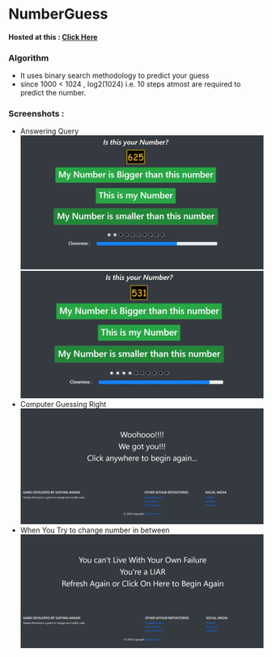 # NumberGuess

#### Hosted at this : [Click Here](https://suffisme.github.io/NumberGuess/)

### Algorithm
- It uses binary search methodology to predict your guess
- since 1000 < 1024 , log2(1024) i.e. 10 steps atmost are required to predict the number.

### Screenshots : 
- Answering Query
![](screenshot/ss1.jpg)
![](screenshot/ss4.jpg)
- Computer Guessing Right
![](screenshot/ss2.jpg)
- When You Try to change number in between
![](screenshot/ss3.jpg)

